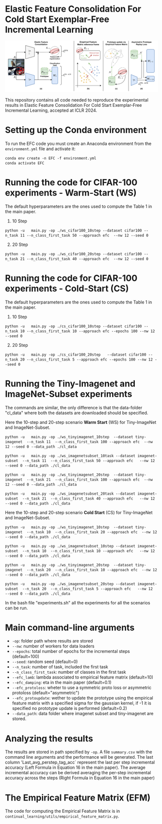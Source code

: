 # Elastic Feature Consolidation For Cold Start Exemplar-Free Incremental Learning

![](images/EFC_overview_split.png)

This repository contains all code needed to reproduce the experimental results in Elastic Feature Consolidation For Cold Start Exemplar-Free Incremental Learning, accepted at ICLR 2024.


# Setting up the Conda environment

To run the EFC code you must create an Anaconda environment from the `environment.yml` file and activate it:

```
conda env create -n EFC -f environment.yml 
conda activate EFC
```

# Running the code for CIFAR-100 experiments - Warm-Start (WS)

The default hyperparameters are the ones used to compute the Table 1 in the main paper.


1. 10 Step

```
python -u   main.py -op ./ws_cifar100_10step --dataset cifar100 --n_task 11 --n_class_first_task 50 --approach efc  --nw 12 --seed 0 

```

2. 20 Step

```
python -u   main.py -op ./ws_cifar100_20step --dataset cifar100 --n_task 21 --n_class_first_task 40 --approach efc  --nw 12 --seed 0 

```

# Running the code for CIFAR-100 experiments - Cold-Start (CS)

The default hyperparameters are the ones used to compute the Table 1 in the main paper.


1. 10 Step

```
python -u   main.py -op ./cs_cifar100_10step --dataset cifar100 --n_task 10 --n_class_first_task 10 --approach efc --epochs 100 --nw 12 --seed 0 

```

2. 20 Step

```
python -u   main.py -op ./cs_cifar100_20step   --dataset cifar100 --n_task 20 --n_class_first_task 5 --approach efc --epochs 100 --nw 12 --seed 0 

```



# Running the Tiny-Imagenet and ImageNet-Subset experiments

The commands are similar, the only difference is that  the  data-folder "cl_data" where both the datasets are downloaded should be specified.

Here the 10-step and 20-step scenario **Warm Start** (WS) for Tiny-ImageNet and ImageNet-Subset.

```
python -u   main.py -op ./ws_tinyimagenet_10step  --dataset tiny-imagenet  --n_task 11  --n_class_first_task 100 --approach efc  --nw 12 --seed 0 --data_path ./cl_data
```

```
python -u   main.py -op ./ws_imagenetsubset_10task --dataset imagenet-subset  --n_task 11  --n_class_first_task 50 --approach efc   --nw 12  --seed 0 --data_path ./cl_data
```

```
python -u   main.py -op ./ws_tinyimagenet_20step  --dataset tiny-imagenet  --n_task 21  --n_class_first_task 100 --approach efc  --nw 12 --seed 0 --data_path ./cl_data
```

```
python -u   main.py -op ./ws_imagenetsubset_20task --dataset imagenet-subset  --n_task 21  --n_class_first_task 40 --approach efc   --nw 12  --seed 0 --data_path ./cl_data
```

Here the 10-step and 20-step scenario **Cold Start** (CS) for Tiny-ImageNet and ImageNet-Subset.

```
python -u   main.py -op ./ws_tinyimagenet_10step  --dataset tiny-imagenet  --n_task 10  --n_class_first_task 20 --approach efc  --nw 12 --seed 0 --data_path ./cl_data
```

```
python -u   main.py -op ./ws_imagenetsubset_10step --dataset imagenet-subset  --n_task 10  --n_class_first_task 10 --approach efc   --nw 12  --seed 0 --data_path ./cl_data
```

```
python -u   main.py -op ./ws_tinyimagenet_20step  --dataset tiny-imagenet  --n_task 20  --n_class_first_task 10 --approach efc  --nw 12 --seed 0 --data_path ./cl_data
```

```
python -u   main.py -op ./ws_imagenetsubset_20step --dataset imagenet-subset  --n_task 20  --n_class_first_task 5 --approach efc   --nw 12  --seed 0 --data_path ./cl_data
```



In the bash file "experiments.sh" all the experiments for all the scenarios can be run.

# Main command-line arguments

* `-op`: folder path where results are stored
* `--nw`: number of workers for data loaders
* `--epochs`: total number of epochs for the incremental steps (default=100)
* `--seed`: random seed (default=0)
* `--n_task`:  number of task, included the  first task
* `--n_class_first_task`:  number of classes in the first task
* `--efc_lamb`:  lambda associated to empirical feature matrix (default=10)
* `--efc_damping`: eta in the main paper (default=0.1)
* `--efc_protoloss`: wheter to use a symmetric proto loss or asymmetric protoloss (default="asymmetric")
* `--efc_protoupdate`: wether to update the prototype using the empirical feature matrix with a specified sigma for the gaussian kernel, if -1 it is specified no prototype update is performed (default=0.2)
* `--data_path`: data folder where imagenet subset and tiny-imagenet are stored.

# Analyzing the results

The results are stored in path specified by `-op`.  A file
`summary.csv` with the command line arguments and the performance will
be generated. The last column
'Last_avg_perstep_tag_acc` represent the last per step incremental accuracy (Left Formula in Equation 16 in
the main paper). The average incremental accuracy can be derived averaging the per-step incremental accuracy across the steps (Right Formula in Equation 16 in the main paper)

# The Empirical Feature Matrix (EFM)

The code for computing the Empirical Feature Matrix is in `continual_learning/utils/empirical_feature_matrix.py`.
